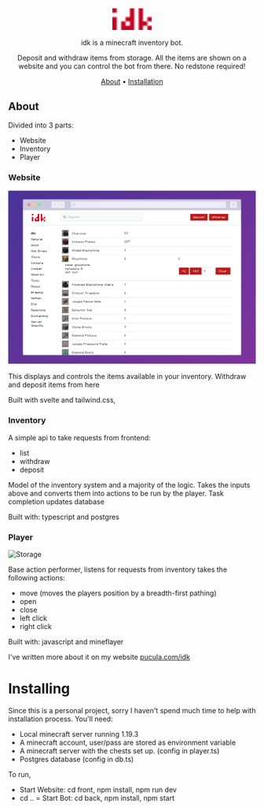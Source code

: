 <br/>
<div align="center">

<img src="https://raw.githubusercontent.com/lazydancer/idk/0979dcfd4745d6a4848bcd430e977de8bd648d6f/img/logo.svg" width="80"/><p></p>

idk is a minecraft inventory bot. 

Deposit and withdraw items from storage. All the items are shown on a website and you can control the bot from there. No redstone required!

[About](#about) •
[Installation](#installation) 

</div>

## About

Divided into 3 parts:
 - Website
 - Inventory
 - Player

### Website

![Website](https://raw.githubusercontent.com/lazydancer/idk/main/img/screenshot-rocks%20(1).png)

This displays and controls the items available in your inventory. Withdraw and deposit items from here 

Built with svelte and tailwind.css,

### Inventory
A simple api to take requests from frontend:
- list
- withdraw
- deposit

Model of the inventory system and a majority of the logic. Takes the inputs above and converts them into actions to be run by the player. Task completion updates database

Built with: typescript and postgres 

### Player

![Storage](https://github.com/lazydancer/idk/blob/main/img/Screenshot%20from%202022-10-02%2009-06-44.png?raw=true)

Base action performer, listens for requests from inventory takes the following actions:
- move (moves the players position by a breadth-first pathing)
- open 
- close
- left click
- right click

Built with: javascript and mineflayer

I've written more about it on my website [pucula.com/idk](https://pucula.com/idk)

# Installing

Since this is a personal project, sorry I haven't spend much time to help with installation process. You'll need:

- Local minecraft server running 1.19.3
- A minecraft account, user/pass are stored as environment variable
- A minecraft server with the chests set up. (config in player.ts)
- Postgres database (config in db.ts)

To run,
- Start Website: cd front, npm install, npm run dev
- cd ..
= Start Bot: cd back, npm install, npm start
